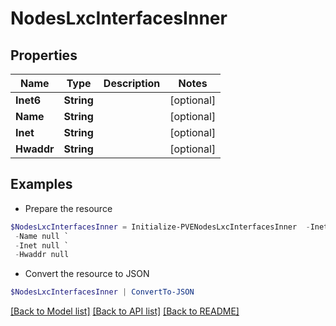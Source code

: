 # NodesLxcInterfacesInner
## Properties

Name | Type | Description | Notes
------------ | ------------- | ------------- | -------------
**Inet6** | **String** |  | [optional] 
**Name** | **String** |  | [optional] 
**Inet** | **String** |  | [optional] 
**Hwaddr** | **String** |  | [optional] 

## Examples

- Prepare the resource
```powershell
$NodesLxcInterfacesInner = Initialize-PVENodesLxcInterfacesInner  -Inet6 null `
 -Name null `
 -Inet null `
 -Hwaddr null
```

- Convert the resource to JSON
```powershell
$NodesLxcInterfacesInner | ConvertTo-JSON
```

[[Back to Model list]](../README.md#documentation-for-models) [[Back to API list]](../README.md#documentation-for-api-endpoints) [[Back to README]](../README.md)

